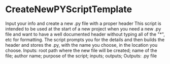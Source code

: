 # CreateNewPYScriptTemplate
Input your info and create a new .py file with a proper header
This script is intended to be used at the start of a new project when you need a new .py file and want to have a well documented header without typing all of the "*", etc for formatting. The script prompts you for the details and then builds the header and stores the .py, with the name you choose, in the location you choose.
Inputs: root path where the new file will be created; name of the file; author name; purpose of the script; inputs; outputs;
Outputs: .py file
